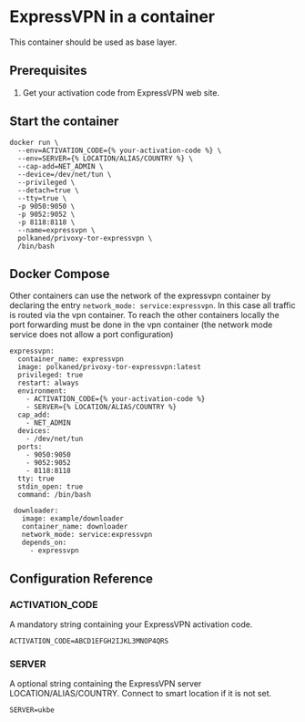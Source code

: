 # ExpressVPN in a container

This container should be used as base layer.

## Prerequisites

1. Get your activation code from ExpressVPN web site.

## Start the container

    docker run \
      --env=ACTIVATION_CODE={% your-activation-code %} \
      --env=SERVER={% LOCATION/ALIAS/COUNTRY %} \
      --cap-add=NET_ADMIN \
      --device=/dev/net/tun \
      --privileged \
      --detach=true \
      --tty=true \
      -p 9050:9050 \
      -p 9052:9052 \
      -p 8118:8118 \
      --name=expressvpn \
      polkaned/privoxy-tor-expressvpn \
      /bin/bash


## Docker Compose
Other containers can use the network of the expressvpn container by declaring the entry `network_mode: service:expressvpn`.
In this case all traffic is routed via the vpn container. To reach the other containers locally the port forwarding must be done in the vpn container (the network mode service does not allow a port configuration)

  ```
  expressvpn:
    container_name: expressvpn
    image: polkaned/privoxy-tor-expressvpn:latest
    privileged: true
    restart: always
    environment:
      - ACTIVATION_CODE={% your-activation-code %}
      - SERVER={% LOCATION/ALIAS/COUNTRY %}
    cap_add:
      - NET_ADMIN
    devices:
      - /dev/net/tun
    ports:
      - 9050:9050
      - 9052:9052
      - 8118:8118
    tty: true
    stdin_open: true
    command: /bin/bash

   downloader:
     image: example/downloader
     container_name: downloader
     network_mode: service:expressvpn
     depends_on:
       - expressvpn
  ```

## Configuration Reference

### ACTIVATION_CODE
A mandatory string containing your ExpressVPN activation code.

`ACTIVATION_CODE=ABCD1EFGH2IJKL3MNOP4QRS`

### SERVER
A optional string containing the ExpressVPN server LOCATION/ALIAS/COUNTRY. Connect to smart location if it is not set.

`SERVER=ukbe`
